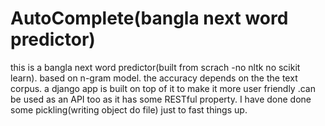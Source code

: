 # AutoComplete(bangla next word predictor)
this is a bangla next word predictor(built from scrach -no nltk no scikit learn). based on n-gram model. the accuracy depends on the the text corpus. a django app is built on top of it  to make it more user friendly .can be used as an API too as it has some RESTful property. I have done done some pickling(writing object do file) just to fast things up.
